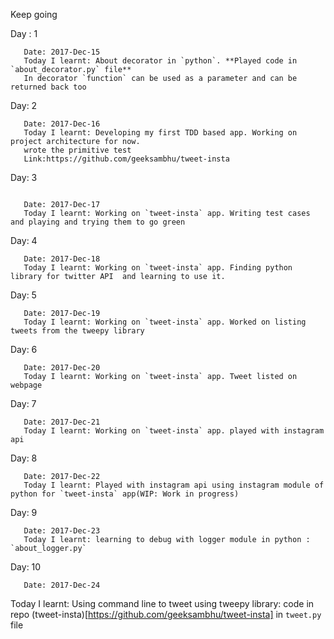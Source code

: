 Keep going

Day : 1

```
   Date: 2017-Dec-15
   Today I learnt: About decorator in `python`. **Played code in `about_decorator.py` file** 
   In decorator `function` can be used as a parameter and can be returned back too
```
Day: 2

```
   Date: 2017-Dec-16
   Today I learnt: Developing my first TDD based app. Working on project architecture for now. 
   wrote the primitive test 
   Link:https://github.com/geeksambhu/tweet-insta
```
Day: 3

```

   Date: 2017-Dec-17
   Today I learnt: Working on `tweet-insta` app. Writing test cases and playing and trying them to go green
```
Day: 4

```
   Date: 2017-Dec-18
   Today I learnt: Working on `tweet-insta` app. Finding python library for twitter API  and learning to use it.
```
Day: 5

```
   Date: 2017-Dec-19
   Today I learnt: Working on `tweet-insta` app. Worked on listing tweets from the tweepy library
```
Day: 6

```
   Date: 2017-Dec-20
   Today I learnt: Working on `tweet-insta` app. Tweet listed on webpage
```
Day: 7

```
   Date: 2017-Dec-21
   Today I learnt: Working on `tweet-insta` app. played with instagram api
```

Day: 8

```
   Date: 2017-Dec-22
   Today I learnt: Played with instagram api using instagram module of python for `tweet-insta` app(WIP: Work in progress)
```

Day: 9

```
   Date: 2017-Dec-23
   Today I learnt: learning to debug with logger module in python : `about_logger.py`
```

Day: 10

```
   Date: 2017-Dec-24
```

   Today I learnt: Using command line to tweet using tweepy library: code in repo (tweet-insta)[https://github.com/geeksambhu/tweet-insta] in 
`tweet.py` file 

